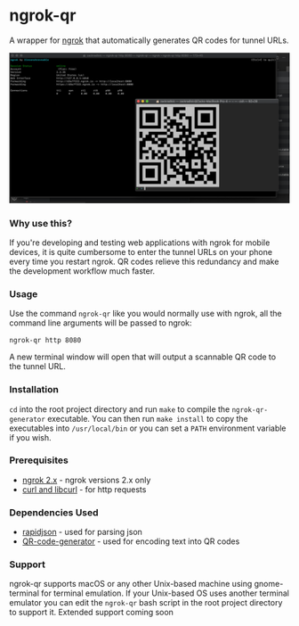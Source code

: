 # ngrok-qr
A wrapper for [ngrok](https://ngrok.com/) that automatically generates QR codes for tunnel URLs.

![Demo Picture](./demo.png?raw=true "Demo of ngrok-qr")

### Why use this?
If you're developing and testing web applications with ngrok for mobile devices, it is quite cumbersome to enter the tunnel URLs on your phone every time you restart ngrok. QR codes relieve this redundancy and make the development workflow much faster.

### Usage
Use the command `ngrok-qr` like you would normally use with ngrok, all the command line arguments will be passed to ngrok:

```
ngrok-qr http 8080
```

A new terminal window will open that will output a scannable QR code to the tunnel URL.

### Installation
`cd` into the root project directory and run `make` to compile the `ngrok-qr-generator` executable. You can then run `make install` to copy the executables into `/usr/local/bin` or you can set a `PATH` environment variable if you wish.

### Prerequisites
* [ngrok 2.x](https://ngrok.com/download) - ngrok versions 2.x only
* [curl and libcurl](https://curl.haxx.se/docs/install.html) - for http requests

### Dependencies Used
* [rapidjson](https://github.com/Tencent/rapidjson) - used for parsing json
* [QR-code-generator](https://github.com/nayuki/QR-Code-generator) - used for encoding text into QR codes

### Support
ngrok-qr supports macOS or any other Unix-based machine using gnome-terminal for terminal emulation. If your Unix-based OS uses another terminal emulator you can edit the `ngrok-qr` bash script in the root project directory to support it. Extended support coming soon
